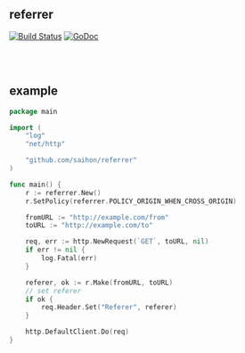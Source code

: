 ## referrer

[![Build Status](https://travis-ci.org/saihon/referrer.svg?branch=master)](https://travis-ci.org/saihon/referrer) [![GoDoc](https://godoc.org/github.com/saihon/referrer?status.svg)](https://godoc.org/github.com/saihon/referrer)

<br/>
<br/>

## example

```go
package main

import (
	"log"
	"net/http"

	"github.com/saihon/referrer"
)

func main() {
	r := referrer.New()
	r.SetPolicy(referrer.POLICY_ORIGIN_WHEN_CROSS_ORIGIN)

	fromURL := "http://example.com/from"
	toURL := "http://example.com/to"

	req, err := http.NewRequest(`GET`, toURL, nil)
	if err != nil {
		log.Fatal(err)
	}

	referer, ok := r.Make(fromURL, toURL)
	// set referer
	if ok {
		req.Header.Set("Referer", referer)
	}

	http.DefaultClient.Do(req)
}

```

<br/>
<br/>
